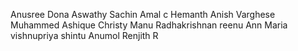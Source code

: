 Anusree
Dona
Aswathy
Sachin 
Amal c
Hemanth
Anish Varghese
Muhammed Ashique
Christy 
Manu Radhakrishnan
reenu
Ann Maria
vishnupriya
shintu
Anumol
Renjith R